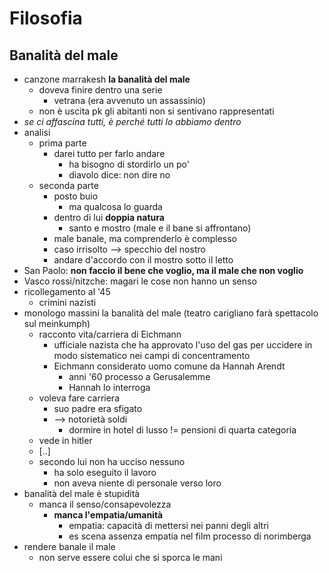 # Filosofia
## Banalità del male

- canzone marrakesh **la banalità del male**
  - doveva finire dentro una serie
    - vetrana (era avvenuto un assassinio)
  - non è uscita pk gli abitanti non si sentivano rappresentati
- *se ci affascina tutti, è perché tutti lo abbiamo dentro*
- analisi
  - prima parte
    - darei tutto per farlo andare
      - ha bisogno di stordirlo un po'
      - diavolo dice: non dire no
  - seconda parte
    - posto buio
      - ma qualcosa lo guarda
    - dentro di lui **doppia natura**
      - santo e mostro (male e il bane si affrontano)
    - male banale, ma comprenderlo è complesso
    - caso irrisolto --> specchio del nostro
    - andare d'accordo con il mostro sotto il letto
- San Paolo: **non faccio il bene che voglio, ma il male che non voglio**
- Vasco rossi/nitzche: magari le cose non hanno un senso
- ricollegamento al '45
  - crimini nazisti
- monologo massini la banalità del male (teatro carigliano farà spettacolo sul meinkumph)
  - racconto vita/carriera di Eichmann
    - ufficiale nazista che ha approvato l'uso del gas per uccidere in modo sistematico nei campi di concentramento
    - Eichmann considerato uomo comune da Hannah Arendt
      - anni '60 processo a Gerusalemme
      - Hannah lo interroga
  - voleva fare carriera
    - suo padre era sfigato
    - --> notorietà soldi
      - dormire in hotel di lusso != pensioni di quarta categoria
  - vede in hitler 
  - [..]
  - secondo lui non ha ucciso nessuno
    - ha solo eseguito il lavoro
    - non aveva niente di personale verso loro
- banalità del male è stupidità
  - manca il senso/consapevolezza
    - **manca l'empatia/umanità**
      - empatia: capacità di mettersi nei panni degli altri
      - es scena assenza empatia nel film processo di norimberga
- rendere banale il male
  - non serve essere colui che si sporca le mani
